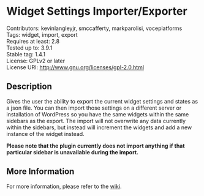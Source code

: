# Widget Settings Importer/Exporter
Contributors: kevinlangleyjr, smccafferty, markparolisi, voceplatforms  
Tags: widget, import, export  
Requires at least: 2.8  
Tested up to: 3.9.1  
Stable tag: 1.4.1  
License: GPLv2 or later  
License URI: http://www.gnu.org/licenses/gpl-2.0.html

## Description

Gives the user the ability to export the current widget settings and states as a json file. You can then import those settings on a different server or installation of WordPress so you have the same widgets within the same sidebars as the export. The import will not overwrite any data currently within the sidebars, but instead will increment the widgets and add a new instance of the widget instead.

**Please note that the plugin currently does not import anything if that particular sidebar is unavailable during the import.**

## More Information

For more information, please refer to the [wiki](https://github.com/voceconnect/widget-data/wiki).
